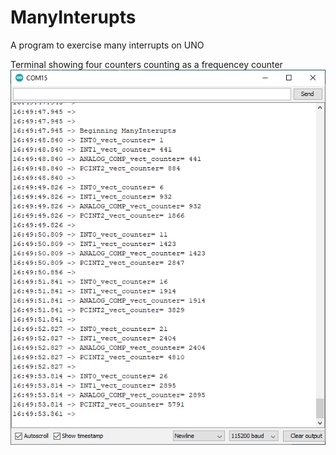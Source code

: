 # ManyInterupts
A program to exercise many interrupts on UNO 

Terminal showing four counters counting as a frequencey counter
![Screen shot of Arduino IDE Terminal](FourInteruptsCounting.gif)


